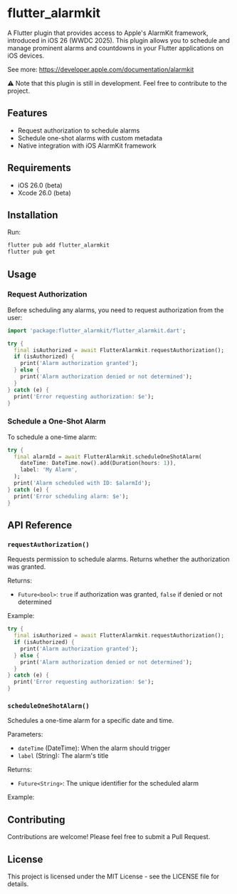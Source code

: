 # flutter_alarmkit

A Flutter plugin that provides access to Apple's AlarmKit framework, introduced in iOS 26 (WWDC 2025). This plugin allows you to schedule and manage prominent alarms and countdowns in your Flutter applications on iOS devices.

See more: https://developer.apple.com/documentation/alarmkit

⚠️ Note that this plugin is still in development. Feel free to contribute to the project.

## Features

- Request authorization to schedule alarms
- Schedule one-shot alarms with custom metadata
- Native integration with iOS AlarmKit framework

## Requirements

- iOS 26.0 (beta)
- Xcode 26.0 (beta)

## Installation

Run:

```bash
flutter pub add flutter_alarmkit
flutter pub get
```

## Usage

### Request Authorization

Before scheduling any alarms, you need to request authorization from the user:

```dart
import 'package:flutter_alarmkit/flutter_alarmkit.dart';

try {
  final isAuthorized = await FlutterAlarmkit.requestAuthorization();
  if (isAuthorized) {
    print('Alarm authorization granted');
  } else {
    print('Alarm authorization denied or not determined');
  }
} catch (e) {
  print('Error requesting authorization: $e');
}
```

### Schedule a One-Shot Alarm

To schedule a one-time alarm:

```dart
try {
  final alarmId = await FlutterAlarmkit.scheduleOneShotAlarm(
    dateTime: DateTime.now().add(Duration(hours: 1)),
    label: 'My Alarm',
  );
  print('Alarm scheduled with ID: $alarmId');
} catch (e) {
  print('Error scheduling alarm: $e');
}
```

## API Reference

### `requestAuthorization()`

Requests permission to schedule alarms. Returns whether the authorization was granted.

Returns:
- `Future<bool>`: `true` if authorization was granted, `false` if denied or not determined

Example:
```dart
try {
  final isAuthorized = await FlutterAlarmkit.requestAuthorization();
  if (isAuthorized) {
    print('Alarm authorization granted');
  } else {
    print('Alarm authorization denied or not determined');
  }
} catch (e) {
  print('Error requesting authorization: $e');
}
```

### `scheduleOneShotAlarm()`

Schedules a one-time alarm for a specific date and time.

Parameters:
- `dateTime` (DateTime): When the alarm should trigger
- `label` (String): The alarm's title

Returns:
- `Future<String>`: The unique identifier for the scheduled alarm

Example:

## Contributing

Contributions are welcome! Please feel free to submit a Pull Request.

## License

This project is licensed under the MIT License - see the LICENSE file for details.

